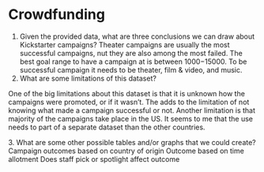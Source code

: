 # Crowdfunding 

1.	Given the provided data, what are three conclusions we can draw about Kickstarter campaigns?
Theater campaigns are usually the most successful campaigns, nut they are also among the most failed.
The best goal range to have a campaign at is between $1000-$15000.
To be successful campaign it needs to be theater, film & video, and music. 
2.	What are some limitations of this dataset?
<p>One of the big limitations about this dataset is that it is unknown how the campaigns were promoted, or if it wasn’t. The adds to the limitation of not knowing what made a campaign successful or not. Another limitation is that majority of the campaigns take place in the US. It seems to me that the use needs to part of a separate dataset than the other countries. </p>
3.	What are some other possible tables and/or graphs that we could create?
Campaign outcomes based on country of origin
Outcome based on time allotment 
Does staff pick or spotlight affect outcome
